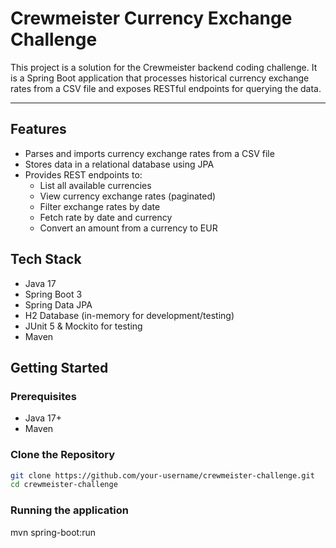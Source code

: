 # Crewmeister Currency Exchange Challenge

This project is a solution for the Crewmeister backend coding challenge. It is a Spring Boot application that processes historical currency exchange rates from a CSV file and exposes RESTful endpoints for querying the data.

---

## Features

- Parses and imports currency exchange rates from a CSV file
- Stores data in a relational database using JPA
- Provides REST endpoints to:
  - List all available currencies
  - View currency exchange rates (paginated)
  - Filter exchange rates by date
  - Fetch rate by date and currency
  - Convert an amount from a currency to EUR


## Tech Stack

- Java 17
- Spring Boot 3
- Spring Data JPA
- H2 Database (in-memory for development/testing)
- JUnit 5 & Mockito for testing
- Maven

## Getting Started

### Prerequisites

- Java 17+
- Maven

### Clone the Repository

```bash
git clone https://github.com/your-username/crewmeister-challenge.git
cd crewmeister-challenge
```

### Running the application

mvn spring-boot:run
